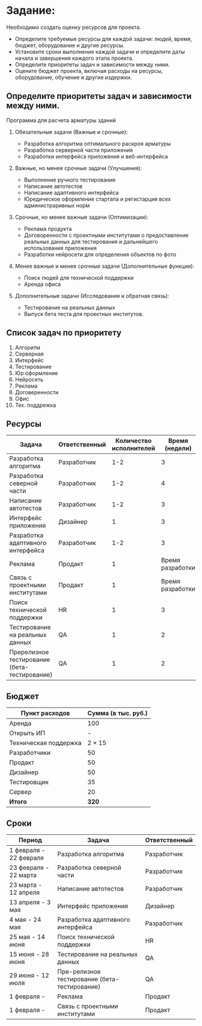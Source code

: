 # Задание:
Необходимо создать оценку ресурсов для проекта.

- Определите требуемые ресурсы для каждой задачи: людей, время, бюджет, оборудование и другие ресурсы.
- Установите сроки выполнения каждой задачи и определите даты начала и завершения каждого этапа проекта.
- Определите приоритеты задач и зависимости между ними.
- Оцените бюджет проекта, включая расходы на ресурсы, оборудование, обучение и другие издержки.

## Определите приоритеты задач и зависимости между ними.
Программа для расчета арматуры зданий

1. Обязательные задачи (Важные и срочные): 
    - Разработка алгоритма оптимального раскроя арматуры 
    - Разработка серверной части приложения 
    - Разработки интерфейса приложения и веб-интерфейса 

2. Важные, но менее срочные задачи (Улучшения): 
    - Выполнение ручного тестирования 
    - Написание автотестов 
    - Написание адаптивного интерфейса 
    - Юредическое оформление стартапа и регистарция всех администраривных норм 

3. Срочные, но менее важные задачи (Оптимизации): 
    - Реклама продукта 
    - Договоренности с проектными институтами о предоставление реальных данных для тестирования и дальнейшего использования приложения 
    - Разработки нейросети для определения объектов по фото 

4. Менее важные и менее срочные задачи (Дополнительные функции): 
    - Поиск людей для технической поддержки 
    - Аренда офиса 

5. Дополнительные задачи (Исследования и обратная связь): 
    - Тестирование на реальных данных 
    - Выпуск бета теста для проектных институтов. 

## Список задач по приоритету

1. Алгоритм
2. Серверная
3. Интерфейс
4. Тестирование
5. Юр оформление
6. Нейросеть
7. Реклама
8. Договеренности
9. Офис
10. Тех. поддрежка

## Ресурсы

| Задача                                    | Ответственный    | Количество исполнителей | Время (недели) |
|-------------------------------------------|------------------|-------------------------|----------------|
| Разработка алгоритма                       | Разработчик      | 1-2                     | 3              |
| Разработка северной части                  | Разработчик      | 1-2                     | 4              |
| Написание автотестов                       | Разработчик      | 1-2                     | 3              |
| Интерфейс приложения                       | Дизайнер         | 1                       | 3              |
| Разработка адаптивного интерфейса          | Разработчик      | 1-2                     | 3              |
| Реклама                                    | Продакт          | 1                       | Время разработки |
| Связь с проектными институтами             | Продакт          | 1                       | Время разработки |
| Поиск технической поддержки                | HR               | 1                       | 3               |
| Тестирование на реальных данных            | QA               | 1                       | 2               |
| Пререлизное тестирование (бета-тестирование)| QA               | 1                      | 2               |


## Бюджет

| Пункт расходов          | Сумма (в тыс. руб.) |
|-------------------------|----------------------|
| Аренда                  | 100                  |
| Открыть ИП              | -                    |
|   Техническая поддержка | 2 × 15               |
|   Разработчики          | 50                   |
|   Продакт               | 50                   |
|   Дизайнер              | 50                   |
|   Тестировщик           | 35                   |
| Сервер                  | 20                   |
| **Итого**               | **320**              |

## Сроки

| Период                | Задача                                    | Ответственный    | 
|-----------------------|-------------------------------------------|------------------|
| 1 февраля - 22 февраля| Разработка алгоритма                        | Разработчик    |
| 23 февраля - 22 марта | Разработка северной части                   | Разработчик    |
| 23 марта - 12 апреля  | Написание автотестов                        | Разработчик    |
| 13 апреля - 3 мая     | Интерфейс приложения                        | Дизайнер       |
| 4 мая - 24 мая        | Разработка адаптивного интерфейса           | Разработчик    |
| 25 мая - 14 июня      | Поиск технической поддержки                 | HR             |
| 15 июня - 28 июня     | Тестирование на реальных данных             | QA             |
| 29 июня - 12 июля     | Пре-релизное тестирование (бета-тестирование)| QA             |
| 1 февраля -           | Реклама                                     | Продакт        |
| 1 февраля -           | Связь с проектными институтами              | Продакт        |